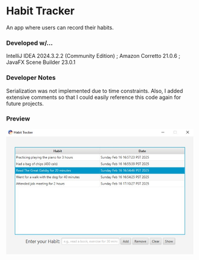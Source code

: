 # Habit Tracker
An app where users can record their habits.
### Developed w/...
IntelliJ IDEA 2024.3.2.2 (Community Edition) ; Amazon Corretto 21.0.6 ; JavaFX Scene Builder 23.0.1
### Developer Notes
Serialization was not implemented due to time constraints. 
Also, I added extensive comments so that I could easily reference this code again for future projects.
### Preview
![App Interface Preview](src/main/resources/images/app-preview.png)
